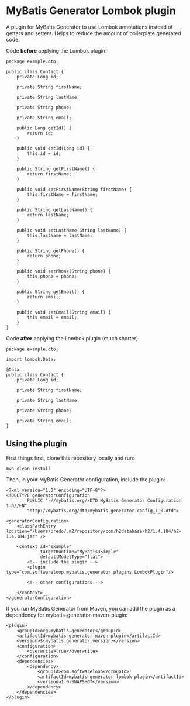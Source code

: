 # MyBatis Generator Lombok plugin

A plugin for MyBatis Generator to use Lombok annotations
instead of getters and setters. Helps to reduce the amount of boilerplate
generated code.

Code __before__ applying the Lombok plugin:

    package example.dto;

    public class Contact {
        private Long id;

        private String firstName;

        private String lastName;

        private String phone;

        private String email;

        public Long getId() {
            return id;
        }

        public void setId(Long id) {
            this.id = id;
        }

        public String getFirstName() {
            return firstName;
        }

        public void setFirstName(String firstName) {
            this.firstName = firstName;
        }

        public String getLastName() {
            return lastName;
        }

        public void setLastName(String lastName) {
            this.lastName = lastName;
        }

        public String getPhone() {
            return phone;
        }

        public void setPhone(String phone) {
            this.phone = phone;
        }

        public String getEmail() {
            return email;
        }

        public void setEmail(String email) {
            this.email = email;
        }
    }

Code __after__ applying the Lombok plugin (much shorter):

    package example.dto;

    import lombok.Data;

    @Data
    public class Contact {
        private Long id;

        private String firstName;

        private String lastName;

        private String phone;

        private String email;
    }

## Using the plugin

First things first, clone this repository locally and run:

    mvn clean install

Then, in your MyBatis Generator configuration, include the plugin:

    <?xml version="1.0" encoding="UTF-8"?>
    <!DOCTYPE generatorConfiguration
            PUBLIC "-//mybatis.org//DTD MyBatis Generator Configuration 1.0//EN"
            "http://mybatis.org/dtd/mybatis-generator-config_1_0.dtd">

    <generatorConfiguration>
        <classPathEntry location="/Users/predo/.m2/repository/com/h2database/h2/1.4.184/h2-1.4.184.jar" />

        <context id="example"
                 targetRuntime="MyBatis3Simple"
                 defaultModelType="flat">
            <!-- include the plugin -->
            <plugin type="com.softwareloop.mybatis.generator.plugins.LombokPlugin"/>

            <!-- other configurations -->

        </context>
    </generatorConfiguration>

If you run MyBatis Generator from Maven, you can add the plugin as a dependency
for mybatis-generator-maven-plugin:

    <plugin>
        <groupId>org.mybatis.generator</groupId>
        <artifactId>mybatis-generator-maven-plugin</artifactId>
        <version>${mybatis.generator.version}</version>
        <configuration>
            <overwrite>true</overwrite>
        </configuration>
        <dependencies>
            <dependency>
                <groupId>com.softwareloop</groupId>
                <artifactId>mybatis-generator-lombok-plugin</artifactId>
                <version>1.0-SNAPSHOT</version>
            </dependency>
        </dependencies>
    </plugin>


